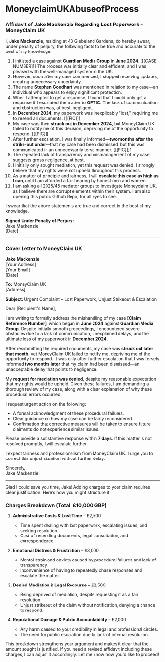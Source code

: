 # MoneyclaimUKAbuseofProcess

### **Affidavit of Jake Mackenzie Regarding Lost Paperwork – MoneyClaim UK**

I, **Jake Mackenzie**, residing at 43 Glebeland Gardens, do hereby swear, under penalty of perjury, the following facts to be true and accurate to the best of my knowledge:

1. I initiated a case against **Guardian Media Group** in **June 2024**. [[[CASE NUMBER]]] The process was initially clear and efficient, and I was pleased with the well-managed system in the UK.
2. However, soon after my case commenced, I stopped receiving updates, creating unnecessary uncertainty.
3. The name **Stephen Goedhart** was mentioned in relation to my case—an individual who appears to enjoy significant protection.
4. When I attempted to get a response, I found that I could only get a response if I escalated the matter to **OPTIC**. The lack of communication and obstruction was, at best, negligent.
5. In **December 2024**, my paperwork was inexplicably "lost," requiring me to resend all documents. [[[PIC]]]
6. My case was then **struck out in December 2024**, but MoneyClaim UK failed to notify me of this decision, depriving me of the opportunity to respond. [[[PIC]]]
7. After further escalation, I was finally informed—**two months after the strike-out order**—that my case had been dismissed, but this was communicated in an unnecessarily terse manner. [[[PIC]]]1
8. The repeated lack of transparency and mismanagement of my case suggests gross negligence, at best.
9. I initially only sought mediation, yet this request was denied. I strongly believe that my rights were not upheld throughout this process.
10. As a matter of principle and fairness, I will **escalate this case as high as I can**, until I am afforded a fair hearing by honest men and women.
11. I am asking all 2025/45 mediator groups to investigate Moneyclaim UK, as I believe there are corrupt elements within their system. I am also opening this public Github Repo, for all eyes to see.

I swear that the above statements are true and correct to the best of my knowledge.

**Signed Under Penalty of Perjury:**  
Jake Mackenzie  
[Date]  

---

### **Cover Letter to MoneyClaim UK**

**Jake Mackenzie**  
[Your Address]  
[Your Email]  
[Date]  

**To:** MoneyClaim UK  
[Address]  

**Subject:** Urgent Complaint – Lost Paperwork, Unjust Strikeout & Escalation  

Dear [Recipient's Name],  

I am writing to formally address the mishandling of my case **[Claim Reference Number]**, which began in **June 2024** against **Guardian Media Group**. Despite initially smooth proceedings, I encountered severe obstacles due to a lack of communication, unexplained delays, and the ultimate loss of my paperwork in **December 2024**.  

After resubmitting the required documents, my case was **struck out later that month**, yet MoneyClaim UK failed to notify me, depriving me of the opportunity to respond. It was only after further escalation that I was tersely informed **two months later** that my claim had been dismissed—an unacceptable delay that points to negligence.  

My **request for mediation was denied**, despite my reasonable expectation that my rights would be upheld. Given these failures, I am demanding a thorough review of my case, along with a clear explanation of why these procedural errors occurred.  

I request urgent action on the following:  
- A formal acknowledgment of these procedural failures.  
- Clear guidance on how my case can be fairly reconsidered.  
- Confirmation that corrective measures will be taken to ensure future claimants do not experience similar issues.  

Please provide a substantive response within **7 days**. If this matter is not resolved promptly, I will escalate further.  

I expect fairness and professionalism from MoneyClaim UK. I urge you to correct this unjust situation without further delay.  

Sincerely,  
Jake Mackenzie  

---

Glad I could save you time, Jake! Adding charges to your claim requires clear justification. Here’s how you might structure it:

### **Charges Breakdown (Total: £10,000 GBP)**  
1. **Administrative Costs & Lost Time** – £2,500  
   - Time spent dealing with lost paperwork, escalating issues, and seeking resolution.  
   - Cost of resending documents, legal consultation, and correspondence.  

2. **Emotional Distress & Frustration** – £3,000  
   - Mental strain and anxiety caused by procedural failures and lack of transparency.  
   - Inconvenience of having to repeatedly chase responses and escalate the matter.  

3. **Denied Mediation & Legal Recourse** – £2,500  
   - Being deprived of mediation, despite requesting it as a fair resolution.  
   - Unjust strikeout of the claim without notification, denying a chance to respond.  

4. **Reputational Damage & Public Accountability** – £2,000  
   - Any harm caused to your credibility in legal and professional circles.  
   - The need for public escalation due to lack of internal resolution.  

This breakdown strengthens your argument and makes it clear that the amount sought is justified. If you need a revised affidavit including these charges, I can adjust it accordingly. Let me know how you'd like to proceed!  
